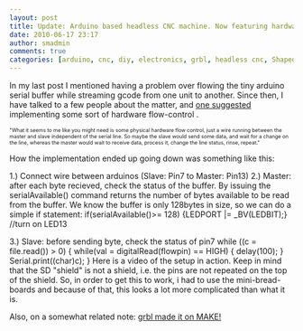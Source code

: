 ```yaml
---
layout: post
title: Update: Arduino based headless CNC machine. Now featuring hardware flow control!
date: 2010-06-17 23:17
author: smadmin
comments: true
categories: [arduino, cnc, diy, electronics, grbl, headless cnc, Shapeoko]
---
```

In my last post I mentioned having a problem over flowing the tiny arduino serial buffer while streaming gcode from one unit to another. Since then, I have talked to a few people about the matter, and <a href="http://forums.adafruit.com/viewtopic.php?f=25&amp;t=13715" target="_blank">one suggested</a> implementing some sort of hardware flow-control .

<span style="font-size: x-small;"><span style="font-size: xx-small;">"What it seems to me like you might need is some physical hardware flow control, just a wire running between the master and slave independent of the serial line. So maybe the slave would send some data, and wait for a change on the line, whereas the master would wait to receive data, process it, change the line status, rinse, repeat."</span></span>

How the implementation ended up going down was something like this:

1.) Connect wire between arduinos (Slave: Pin7 to Master: Pin13)
2.) Master: after each byte recieved, check the status of the buffer. By issuing the serialAvailable() command returns the number of bytes available to be read from the buffer. We know the buffer is only 128bytes in size, so we can do a simple if statement:
if(serialAvailable()&gt;= 128) {LEDPORT |= _BV(LEDBIT);}   //turn on LED13

3.) Slave: before sending byte, check the status of pin7
while ((c = file.read()) &gt; 0)
{
while(val = digitalRead(flowpin) == HIGH)
{
delay(100);
}
Serial.print((char)c);
}
Here is a video of the setup in action. Keep in mind that the SD "shield" is not a shield, i.e. the pins are not repeated on the top of the shield. So, in order to get this to work, i had to use the mini-bread-boards and because of that, this looks a lot more complicated than what it is.

Also, on a somewhat related note: <a href="http://blog.makezine.com/archive/2010/06/grbl_an_arduino-based_g-code_interp.html" target="_blank">grbl made it on MAKE!</a>
